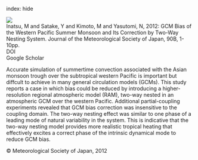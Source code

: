 index: hide

<div class="Citation">
    <div class="Citation-thumb CitationThumb-linked"  data-href="https://doi.org/10.2151/jmsj.2012-b01">
      <img src="https://static.claimspace.cloud/climate-study-static/refs/thumbs/9/Inatsu_et_al_2012-thumb.png" />
    </div>

  <div class="Citation-body">
    <div class="Citation-text">Inatsu, M and Satake, Y and Kimoto, M and Yasutomi, N, 2012: GCM Bias of the Western Pacific Summer Monsoon and Its Correction by Two-Way Nesting System. <span class="Article-journal">Journal of the Meteorological Society of Japan, </span><span class="Article-volume">90B, </span>1-10pp.</div>
    <div class="Citation-links">
      <div class="CitationLink" data-href="https://doi.org/10.2151/jmsj.2012-b01">
        <div class="CitationLink-icon CitationLink-Doi"></div>
        <div class="CitationLink-text">DOI</div>
      </div>
      <div class="CitationLink" data-href="https://scholar.google.com/scholar?q=10.2151/jmsj.2012-b01">
        <div class="CitationLink-icon CitationLink-Scholar"></div>
        <div class="CitationLink-text">Google Scholar</div>
      </div>
    </div>
  </div>
</div>

Accurate simulation of summertime convection associated with the Asian monsoon trough over the subtropical western Pacific is important but diffcult to achieve in many general circulation models (GCMs). This study reports a case in which bias could be reduced by introducing a higher-resolution regional atmospheric model (RAM), two-way nested in an atmospheric GCM over the western Pacific. Additional partial-coupling experiments revealed that GCM bias correction was insensitive to the coupling domain. The two-way nesting effect was similar to one phase of a leading mode of natural variability in the system. This is indicative that the two-way nesting model provides more realistic tropical heating that effectively excites a correct phase of the intrinsic dynamical mode to reduce GCM bias.

<div class="Citation-copy">
&copy; Meteorological Society of Japan, 2012
</div>